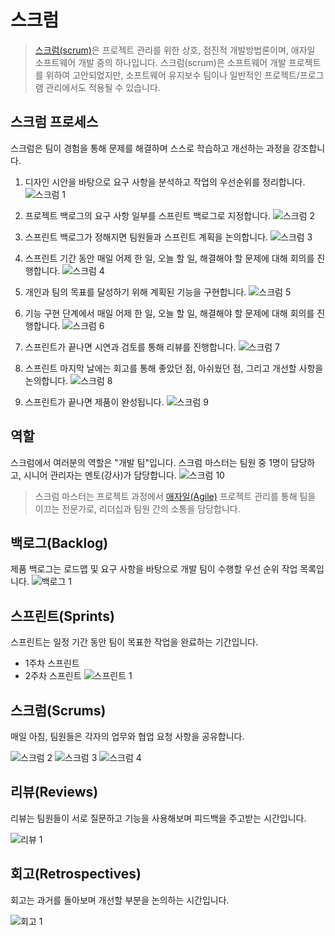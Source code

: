 # 스크럼

> [스크럼(scrum)](https://ko.wikipedia.org/wiki/%EC%8A%A4%ED%81%AC%EB%9F%BC_(%EC%95%A0%EC%9E%90%EC%9D%BC_%EA%B0%9C%EB%B0%9C_%ED%94%84%EB%A1%9C%EC%84%B8%EC%8A%A4))은 프로젝트 관리를 위한 상호, 점진적 개발방법론이며, 애자일 소프트웨어 개발 중의 하나입니다. 스크럼(scrum)은 소프트웨어 개발 프로젝트를 위하여 고안되었지만, 소프트웨어 유지보수 팀이나 일반적인 프로젝트/프로그램 관리에서도 적용될 수 있습니다.

## 스크럼 프로세스

스크럼은 팀이 경험을 통해 문제를 해결하며 스스로 학습하고 개선하는 과정을 강조합니다.

1. 디자인 시안을 바탕으로 요구 사항을 분석하고 작업의 우선순위를 정리합니다.
![스크럼 1](https://raw.githubusercontent.com/uzoolove/fes11-project-vanilla-ins/main/assets/images/scrum_01.webp)

2. 프로젝트 백로그의 요구 사항 일부를 스프린트 백로그로 지정합니다.
![스크럼 2](https://raw.githubusercontent.com/uzoolove/fes11-project-vanilla-ins/main/assets/images/scrum_02.webp)

3. 스프린트 백로그가 정해지면 팀원들과 스프린트 계획을 논의합니다.
![스크럼 3](https://raw.githubusercontent.com/uzoolove/fes11-project-vanilla-ins/main/assets/images/scrum_03.webp)

4. 스프린트 기간 동안 매일 어제 한 일, 오늘 할 일, 해결해야 할 문제에 대해 회의를 진행합니다.
![스크럼 4](https://raw.githubusercontent.com/uzoolove/fes11-project-vanilla-ins/main/assets/images/scrum_04.webp)

5. 개인과 팀의 목표를 달성하기 위해 계획된 기능을 구현합니다.
![스크럼 5](https://raw.githubusercontent.com/uzoolove/fes11-project-vanilla-ins/main/assets/images/scrum_05.webp)

6. 기능 구현 단계에서 매일 어제 한 일, 오늘 할 일, 해결해야 할 문제에 대해 회의를 진행합니다.
![스크럼 6](https://raw.githubusercontent.com/uzoolove/fes11-project-vanilla-ins/main/assets/images/scrum_06.webp)

7. 스프린트가 끝나면 시연과 검토를 통해 리뷰를 진행합니다.
![스크럼 7](https://raw.githubusercontent.com/uzoolove/fes11-project-vanilla-ins/main/assets/images/scrum_07.webp)

8. 스프린트 마지막 날에는 회고를 통해 좋았던 점, 아쉬웠던 점, 그리고 개선할 사항을 논의합니다.
![스크럼 8](https://raw.githubusercontent.com/uzoolove/fes11-project-vanilla-ins/main/assets/images/scrum_08.webp)

9. 스프린트가 끝나면 제품이 완성됩니다.
![스크럼 9](https://raw.githubusercontent.com/uzoolove/fes11-project-vanilla-ins/main/assets/images/scrum_09.webp)

## 역할
스크럼에서 여러분의 역할은 "개발 팀"입니다. 스크럼 마스터는 팀원 중 1명이 담당하고, 시니어 관리자는 멘토(강사)가 담당합니다.
![스크럼 10](https://raw.githubusercontent.com/uzoolove/fes11-project-vanilla-ins/main/assets/images/scrum_10.webp)

> 스크럼 마스터는 프로젝트 과정에서 [애자일(Agile)](https://ko.wikipedia.org/wiki/%EC%95%A0%EC%9E%90%EC%9D%BC_%EC%86%8C%ED%94%84%ED%8A%B8%EC%9B%A8%EC%96%B4_%EA%B0%9C%EB%B0%9C) 프로젝트 관리를 통해 팀을 이끄는 전문가로, 리더십과 팀원 간의 소통을 담당합니다.

## 백로그(Backlog)
제품 백로그는 로드맵 및 요구 사항을 바탕으로 개발 팀이 수행할 우선 순위 작업 목록입니다.
![백로그 1](https://raw.githubusercontent.com/uzoolove/fes11-project-vanilla-ins/main/assets/images/backlog_01.webp)

## 스프린트(Sprints)

스프린트는 일정 기간 동안 팀이 목표한 작업을 완료하는 기간입니다.
- 1주차 스프린트
- 2주차 스프린트
![스프린트 1](https://raw.githubusercontent.com/uzoolove/fes11-project-vanilla-ins/main/assets/images/sprints_01.webp)

## 스크럼(Scrums)
매일 아침, 팀원들은 각자의 업무와 협업 요청 사항을 공유합니다.

![스크럼 2](https://raw.githubusercontent.com/uzoolove/fes11-project-vanilla-ins/main/assets/images/sprints_02.webp)
![스크럼 3](https://raw.githubusercontent.com/uzoolove/fes11-project-vanilla-ins/main/assets/images/sprints_03.webp)
![스크럼 4](https://raw.githubusercontent.com/uzoolove/fes11-project-vanilla-ins/main/assets/images/sprints_04.webp)

## 리뷰(Reviews)
리뷰는 팀원들이 서로 질문하고 기능을 사용해보며 피드백을 주고받는 시간입니다.

![리뷰 1](https://raw.githubusercontent.com/uzoolove/fes11-project-vanilla-ins/main/assets/images/sprints_05.webp)

## 회고(Retrospectives)

회고는 과거를 돌아보며 개선할 부분을 논의하는 시간입니다.

![회고 1](https://raw.githubusercontent.com/uzoolove/fes11-project-vanilla-ins/main/assets/images/sprints_06.webp)
